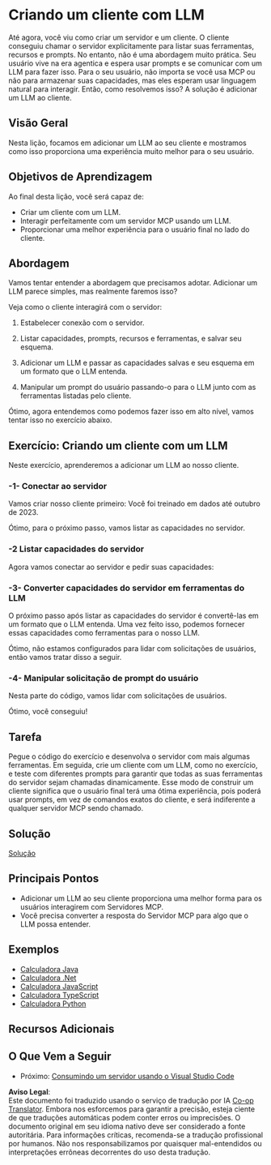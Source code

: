 <!--
CO_OP_TRANSLATOR_METADATA:
{
  "original_hash": "abbb199eb22fdffa44a0de4db6a5ea49",
  "translation_date": "2025-05-17T10:19:13+00:00",
  "source_file": "03-GettingStarted/03-llm-client/README.md",
  "language_code": "pt"
}
-->
# Criando um cliente com LLM

Até agora, você viu como criar um servidor e um cliente. O cliente conseguiu chamar o servidor explicitamente para listar suas ferramentas, recursos e prompts. No entanto, não é uma abordagem muito prática. Seu usuário vive na era agentica e espera usar prompts e se comunicar com um LLM para fazer isso. Para o seu usuário, não importa se você usa MCP ou não para armazenar suas capacidades, mas eles esperam usar linguagem natural para interagir. Então, como resolvemos isso? A solução é adicionar um LLM ao cliente.

## Visão Geral

Nesta lição, focamos em adicionar um LLM ao seu cliente e mostramos como isso proporciona uma experiência muito melhor para o seu usuário.

## Objetivos de Aprendizagem

Ao final desta lição, você será capaz de:

- Criar um cliente com um LLM.
- Interagir perfeitamente com um servidor MCP usando um LLM.
- Proporcionar uma melhor experiência para o usuário final no lado do cliente.

## Abordagem

Vamos tentar entender a abordagem que precisamos adotar. Adicionar um LLM parece simples, mas realmente faremos isso?

Veja como o cliente interagirá com o servidor:

1. Estabelecer conexão com o servidor.

1. Listar capacidades, prompts, recursos e ferramentas, e salvar seu esquema.

1. Adicionar um LLM e passar as capacidades salvas e seu esquema em um formato que o LLM entenda.

1. Manipular um prompt do usuário passando-o para o LLM junto com as ferramentas listadas pelo cliente.

Ótimo, agora entendemos como podemos fazer isso em alto nível, vamos tentar isso no exercício abaixo.

## Exercício: Criando um cliente com um LLM

Neste exercício, aprenderemos a adicionar um LLM ao nosso cliente.

### -1- Conectar ao servidor

Vamos criar nosso cliente primeiro:
Você foi treinado em dados até outubro de 2023.

Ótimo, para o próximo passo, vamos listar as capacidades no servidor.

### -2 Listar capacidades do servidor

Agora vamos conectar ao servidor e pedir suas capacidades:

### -3- Converter capacidades do servidor em ferramentas do LLM

O próximo passo após listar as capacidades do servidor é convertê-las em um formato que o LLM entenda. Uma vez feito isso, podemos fornecer essas capacidades como ferramentas para o nosso LLM.

Ótimo, não estamos configurados para lidar com solicitações de usuários, então vamos tratar disso a seguir.

### -4- Manipular solicitação de prompt do usuário

Nesta parte do código, vamos lidar com solicitações de usuários.

Ótimo, você conseguiu!

## Tarefa

Pegue o código do exercício e desenvolva o servidor com mais algumas ferramentas. Em seguida, crie um cliente com um LLM, como no exercício, e teste com diferentes prompts para garantir que todas as suas ferramentas do servidor sejam chamadas dinamicamente. Esse modo de construir um cliente significa que o usuário final terá uma ótima experiência, pois poderá usar prompts, em vez de comandos exatos do cliente, e será indiferente a qualquer servidor MCP sendo chamado.

## Solução

[Solução](/03-GettingStarted/03-llm-client/solution/README.md)

## Principais Pontos

- Adicionar um LLM ao seu cliente proporciona uma melhor forma para os usuários interagirem com Servidores MCP.
- Você precisa converter a resposta do Servidor MCP para algo que o LLM possa entender.

## Exemplos

- [Calculadora Java](../samples/java/calculator/README.md)
- [Calculadora .Net](../../../../03-GettingStarted/samples/csharp)
- [Calculadora JavaScript](../samples/javascript/README.md)
- [Calculadora TypeScript](../samples/typescript/README.md)
- [Calculadora Python](../../../../03-GettingStarted/samples/python)

## Recursos Adicionais

## O Que Vem a Seguir

- Próximo: [Consumindo um servidor usando o Visual Studio Code](/03-GettingStarted/04-vscode/README.md)

**Aviso Legal**:  
Este documento foi traduzido usando o serviço de tradução por IA [Co-op Translator](https://github.com/Azure/co-op-translator). Embora nos esforcemos para garantir a precisão, esteja ciente de que traduções automáticas podem conter erros ou imprecisões. O documento original em seu idioma nativo deve ser considerado a fonte autoritária. Para informações críticas, recomenda-se a tradução profissional por humanos. Não nos responsabilizamos por quaisquer mal-entendidos ou interpretações errôneas decorrentes do uso desta tradução.